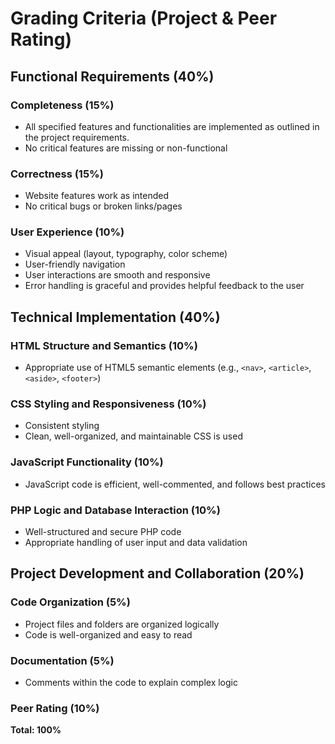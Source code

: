 # Grading Criteria (Project & Peer Rating)

## Functional Requirements (40%)

### Completeness (15%)

- All specified features and functionalities are implemented as outlined in the project requirements.
- No critical features are missing or non-functional

### Correctness (15%)

- Website features work as intended
- No critical bugs or broken links/pages

### User Experience (10%)

- Visual appeal (layout, typography, color scheme)
- User-friendly navigation
- User interactions are smooth and responsive
- Error handling is graceful and provides helpful feedback to the user

## Technical Implementation (40%)

### HTML Structure and Semantics (10%)

- Appropriate use of HTML5 semantic elements (e.g., `<nav>`, `<article>`, `<aside>`, `<footer>`)

### CSS Styling and Responsiveness (10%)

- Consistent styling
- Clean, well-organized, and maintainable CSS is used

### JavaScript Functionality (10%)

- JavaScript code is efficient, well-commented, and follows best practices

### PHP Logic and Database Interaction (10%)

- Well-structured and secure PHP code
- Appropriate handling of user input and data validation

## Project Development and Collaboration (20%)

### Code Organization (5%)

- Project files and folders are organized logically
- Code is well-organized and easy to read

### Documentation (5%)

- Comments within the code to explain complex logic

### Peer Rating (10%)

**Total: 100%**

